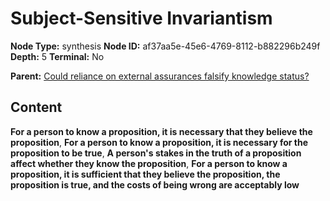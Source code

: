 # Subject-Sensitive Invariantism

**Node Type:** synthesis
**Node ID:** af37aa5e-45e6-4769-8112-b882296b249f
**Depth:** 5
**Terminal:** No

**Parent:** [Could reliance on external assurances falsify knowledge status?](could-reliance-on-external-assurances-falsify-knowledge-status-antithesis-8e434d1f-6586-4178-b39f-b472d8942f41.md)

## Content

**For a person to know a proposition, it is necessary that they believe the proposition**, **For a person to know a proposition, it is necessary for the proposition to be true**, **A person's stakes in the truth of a proposition affect whether they know the proposition**, **For a person to know a proposition, it is sufficient that they believe the proposition, the proposition is true, and the costs of being wrong are acceptably low**
